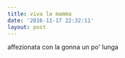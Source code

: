 ```yaml
---
title: viva la mamma
date: '2016-11-17 22:32:11'
layout: post
---
```

affezionata con la gonna un po' lunga